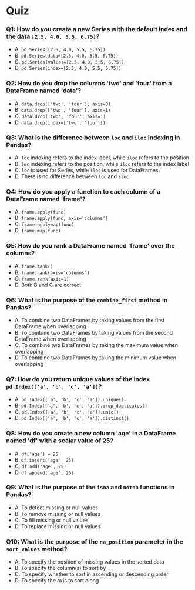 # Quiz

### Q1: How do you create a new Series with the default index and the data `[2.5, 4.0, 5.5, 6.75]`?

- A. `pd.Series([2.5, 4.0, 5.5, 6.75])`
- B. `pd.Series(data=[2.5, 4.0, 5.5, 6.75])`
- C. `pd.Series(values=[2.5, 4.0, 5.5, 6.75])`
- D. `pd.Series(index=[2.5, 4.0, 5.5, 6.75])`

### Q2: How do you drop the columns 'two' and 'four' from a DataFrame named 'data'?

- A. `data.drop(['two', 'four'], axis=0)`
- B. `data.drop(['two', 'four'], axis=1)`
- C. `data.drop('two', 'four', axis=1)`
- D. `data.drop(index=['two', 'four'])`

### Q3: What is the difference between `loc` and `iloc` indexing in Pandas?

- A. `loc` indexing refers to the index label, while `iloc` refers to the position
- B. `loc` indexing refers to the position, while `iloc` refers to the index label
- C. `loc` is used for Series, while `iloc` is used for DataFrames
- D. There is no difference between `loc` and `iloc`

### Q4: How do you apply a function to each column of a DataFrame named 'frame'?

- A. `frame.apply(func)`
- B. `frame.apply(func, axis='columns')`
- C. `frame.applymap(func)`
- D. `frame.map(func)`

### Q5: How do you rank a DataFrame named 'frame' over the columns?

- A. `frame.rank()`
- B. `frame.rank(axis='columns')`
- C. `frame.rank(axis=1)`
- D. Both B and C are correct

### Q6: What is the purpose of the `combine_first` method in Pandas?

- A. To combine two DataFrames by taking values from the first DataFrame when overlapping
- B. To combine two DataFrames by taking values from the second DataFrame when overlapping
- C. To combine two DataFrames by taking the maximum value when overlapping
- D. To combine two DataFrames by taking the minimum value when overlapping

### Q7: How do you return unique values of the index `pd.Index(['a', 'b', 'c', 'a'])`?

- A. `pd.Index(['a', 'b', 'c', 'a']).unique()`
- B. `pd.Index(['a', 'b', 'c', 'a']).drop_duplicates()`
- C. `pd.Index(['a', 'b', 'c', 'a']).uniq()`
- D. `pd.Index(['a', 'b', 'c', 'a']).distinct()`

### Q8: How do you create a new column 'age' in a DataFrame named 'df' with a scalar value of 25?

- A. `df['age'] = 25`
- B. `df.insert('age', 25)`
- C. `df.add('age', 25)`
- D. `df.append('age', 25)`

### Q9: What is the purpose of the `isna` and `notna` functions in Pandas?

- A. To detect missing or null values
- B. To remove missing or null values
- C. To fill missing or null values
- D. To replace missing or null values

### Q10: What is the purpose of the `na_position` parameter in the `sort_values` method?

- A. To specify the position of missing values in the sorted data
- B. To specify the column(s) to sort by
- C. To specify whether to sort in ascending or descending order
- D. To specify the axis to sort along
